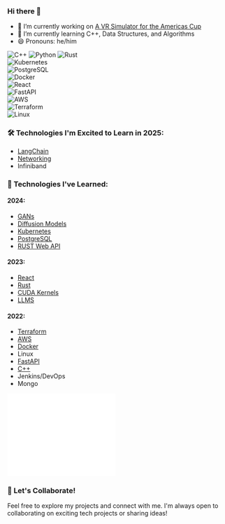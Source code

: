 ### Hi there 👋

- 🔭 I’m currently working on [A VR Simulator for the Americas Cup](https://www.athenaracing.com/en/articles/466_Bold-Protocol-Simulating-the-Cup.html)  
- 🌱 I’m currently learning C++, Data Structures, and Algorithms  
- 😄 Pronouns: he/him  

![C++](https://img.shields.io/badge/-C%2B%2B-00599C?style=flat-square&logo=c%2B%2B&logoColor=white)
![Python](https://img.shields.io/badge/-Python-3776AB?style=flat-square&logo=python&logoColor=white)
![Rust](https://img.shields.io/badge/-Rust-000000?style=flat-square&logo=rust&logoColor=white)  
![Kubernetes](https://img.shields.io/badge/-Kubernetes-326CE5?style=flat-square&logo=kubernetes&logoColor=white)  
![PostgreSQL](https://img.shields.io/badge/-PostgreSQL-336791?style=flat-square&logo=postgresql&logoColor=white)  
![Docker](https://img.shields.io/badge/-Docker-2496ED?style=flat-square&logo=docker&logoColor=white)  
![React](https://img.shields.io/badge/-React-61DAFB?style=flat-square&logo=react&logoColor=black)  
![FastAPI](https://img.shields.io/badge/-FastAPI-009688?style=flat-square&logo=fastapi&logoColor=white)  
![AWS](https://img.shields.io/badge/-AWS-FF9900?style=flat-square&logo=amazon-aws&logoColor=white)  
![Terraform](https://img.shields.io/badge/-Terraform-623CE4?style=flat-square&logo=terraform&logoColor=white)  
![Linux](https://img.shields.io/badge/-Linux-FCC624?style=flat-square&logo=linux&logoColor=black)  

### 🛠️ Technologies I'm Excited to Learn in 2025:
- [LangChain](https://github.com/mcleantom/langchain_testing)
- [Networking](https://github.com/mcleantom/CCNA-Notes)  
- Infiniband  

### 🎉 Technologies I've Learned:

#### 2024:
- [GANs](https://github.com/mcleantom/MNIST-GAN)  
- [Diffusion Models](https://github.com/mcleantom/MNIST-Diffusion)  
- [Kubernetes](https://github.com/mcleantom/raspberry-pi-kubernetes-cluster)  
- [PostgreSQL](https://github.com/mcleantom/strategy)  
- [RUST Web API](https://github.com/mcleantom/rust_distributed_task_scheduler)  

#### 2023:
- [React](https://github.com/mcleantom/mcleantom.github.io)  
- [Rust](https://github.com/mcleantom/RUST)  
- [CUDA Kernels](https://github.com/mcleantom/LearnCUDA)  
- [LLMS](https://github.com/mcleantom/MessengerToGPT)  

#### 2022:
- [Terraform](https://github.com/mcleantom/fastapi-terraform)  
- [AWS](https://github.com/mcleantom/fastapi-terraform)  
- [Docker](https://github.com/mcleantom/fastapi-lambda-docker)  
- Linux  
- [FastAPI](https://github.com/mcleantom/FastAPI_AWS_Cognito)  
- [C++](https://github.com/mcleantom/RGInterp)  
- Jenkins/DevOps  
- Mongo  

<a href="https://github.com/mcleantom">
  <img align="center" width="49%" src="/github-metrics.svg" />
</a>

### 🤝 Let's Collaborate!
Feel free to explore my projects and connect with me. I'm always open to collaborating on exciting tech projects or sharing ideas!
